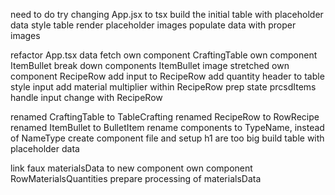 <!-- # DONE -->
need to do try changing App.jsx to tsx
build the initial table with placeholder data
style table
render placeholder images
populate data with proper images
<!-- display items & ingredients on list -->
refactor App.tsx data fetch
own component CraftingTable 
own component ItemBullet
break down components
ItemBullet image stretched
own component RecipeRow
add input to RecipeRow
add quantity header to table
style input
add material multiplier within RecipeRow
prep state prcsdItems
handle input change with RecipeRow
<!-- user can input quantity to items -->
renamed CraftingTable to TableCrafting
renamed RecipeRow to RowRecipe
renamed ItemBullet to BulletItem
rename components to TypeName, instead of NameType
create component file and setup
h1 are too big
build table with placeholder data

<!-- ? DOING -->
<!-- display material breakdown -->
link faux materialsData to new component
own component RowMaterialsQuantities
prepare processing of materialsData

<!-- ! PAUSED -->

<!-- TODOS -->

<!-- ! BUGS -->

<!-- ? SANITY REFACTORING -->